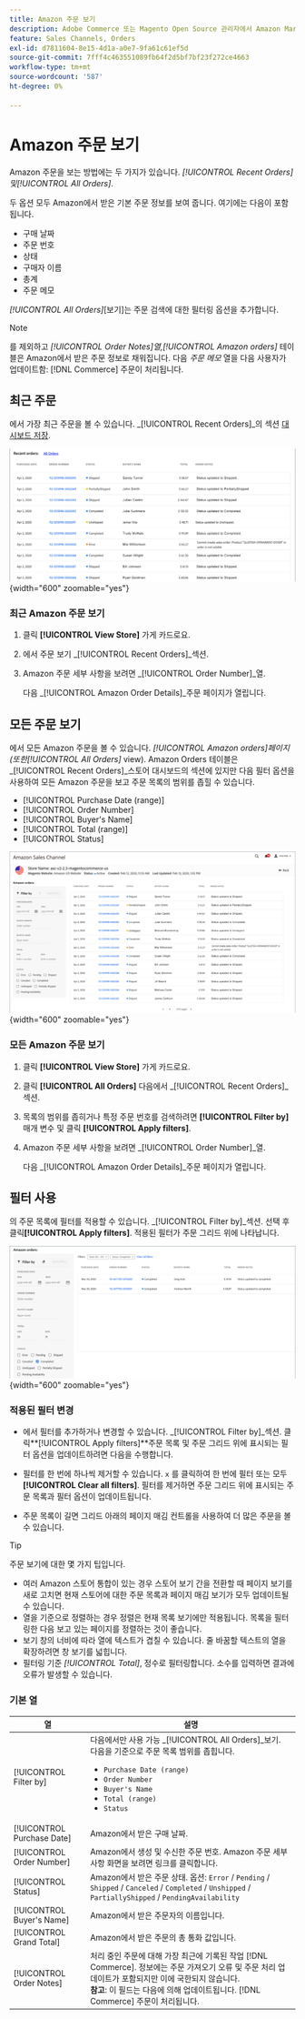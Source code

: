 ```yaml
---
title: Amazon 주문 보기
description: Adobe Commerce 또는 Magento Open Source 관리자에서 Amazon Marketplace 주문을 봅니다.
feature: Sales Channels, Orders
exl-id: d7811604-8e15-4d1a-a0e7-9fa61c61ef5d
source-git-commit: 7fff4c463551089fb64f2d5bf7bf23f272ce4663
workflow-type: tm+mt
source-wordcount: '587'
ht-degree: 0%

---
```


# Amazon 주문 보기

Amazon 주문을 보는 방법에는 두 가지가 있습니다. _[!UICONTROL Recent Orders]_및_[!UICONTROL All Orders]_.

두 옵션 모두 Amazon에서 받은 기본 주문 정보를 보여 줍니다. 여기에는 다음이 포함됩니다.

- 구매 날짜
- 주문 번호
- 상태
- 구매자 이름
- 총계
- 주문 메모

_[!UICONTROL All Orders]_[보기]는 주문 검색에 대한 필터링 옵션을 추가합니다.

>[!NOTE]
>
>를 제외하고 _[!UICONTROL Order Notes]_열,_[!UICONTROL Amazon orders]_ 테이블은 Amazon에서 받은 주문 정보로 채워집니다. 다음 _주문 메모_ 열을 다음 사용자가 업데이트함: [!DNL Commerce] 주문이 처리됩니다.

## 최근 주문

에서 가장 최근 주문을 볼 수 있습니다. _[!UICONTROL Recent Orders]_의 섹션 [대시보드 저장](./amazon-store-dashboard.md).

![최근 주문](assets/amazon-recent-orders-imported.png){width="600" zoomable="yes"}

### 최근 Amazon 주문 보기

1. 클릭 **[!UICONTROL View Store]** 가게 카드로요.

1. 에서 주문 보기 _[!UICONTROL Recent Orders]_섹션.

1. Amazon 주문 세부 사항을 보려면 _[!UICONTROL Order Number]_열.

   다음 _[!UICONTROL Amazon Order Details]_주문 페이지가 열립니다.

## 모든 주문 보기

에서 모든 Amazon 주문을 볼 수 있습니다. _[!UICONTROL Amazon orders]_페이지(또한_[!UICONTROL All Orders]_ view). Amazon Orders 테이블은 _[!UICONTROL Recent Orders]_스토어 대시보드의 섹션에 있지만 다음 필터 옵션을 사용하여 모든 Amazon 주문을 보고 주문 목록의 범위를 좁힐 수 있습니다.

- [!UICONTROL Purchase Date (range)]
- [!UICONTROL Order Number]
- [!UICONTROL Buyer's Name]
- [!UICONTROL Total (range)]
- [!UICONTROL Status]

![Amazon 주문](assets/amazon-orders-list-all.png){width="600" zoomable="yes"}

### 모든 Amazon 주문 보기

1. 클릭 **[!UICONTROL View Store]** 가게 카드로요.

1. 클릭 **[!UICONTROL All Orders]** 다음에서 _[!UICONTROL Recent Orders]_섹션.

1. 목록의 범위를 좁히거나 특정 주문 번호를 검색하려면 **[!UICONTROL Filter by]** 매개 변수 및 클릭 **[!UICONTROL Apply filters]**.

1. Amazon 주문 세부 사항을 보려면 _[!UICONTROL Order Number]_열.

   다음 _[!UICONTROL Amazon Order Details]_주문 페이지가 열립니다.

## 필터 사용

의 주문 목록에 필터를 적용할 수 있습니다. _[!UICONTROL Filter by]_섹션. 선택 후 클릭&#x200B;**[!UICONTROL Apply filters]**. 적용된 필터가 주문 그리드 위에 나타납니다.

![Amazon 주문 보기 필터](assets/amazon-orders-filter-view.png){width="600" zoomable="yes"}

### 적용된 필터 변경

- 에서 필터를 추가하거나 변경할 수 있습니다. _[!UICONTROL Filter by]_섹션. 클릭&#x200B;**[!UICONTROL Apply filters]**주문 목록 및 주문 그리드 위에 표시되는 필터 옵션을 업데이트하려면 다음을 수행합니다.

- 필터를 한 번에 하나씩 제거할 수 있습니다. `x` 를 클릭하여 한 번에 필터 또는 모두 **[!UICONTROL Clear all filters]**. 필터를 제거하면 주문 그리드 위에 표시되는 주문 목록과 필터 옵션이 업데이트됩니다.

- 주문 목록이 길면 그리드 아래의 페이지 매김 컨트롤을 사용하여 더 많은 주문을 볼 수 있습니다.

>[!TIP]
>
>주문 보기에 대한 몇 가지 팁입니다.
>
>- 여러 Amazon 스토어 통합이 있는 경우 스토어 보기 간을 전환할 때 페이지 보기를 새로 고치면 현재 스토어에 대한 주문 목록과 페이지 매김 보기가 모두 업데이트될 수 있습니다.
>- 열을 기준으로 정렬하는 경우 정렬은 현재 목록 보기에만 적용됩니다. 목록을 필터링한 다음 보고 있는 페이지를 정렬하는 것이 좋습니다.
>- 보기 창의 너비에 따라 열에 텍스트가 겹칠 수 있습니다. 줄 바꿈할 텍스트의 열을 확장하려면 창 보기를 넓힙니다.
>- 필터링 기준 _[!UICONTROL Total]_, 정수로 필터링합니다. 소수를 입력하면 결과에 오류가 발생할 수 있습니다.

### 기본 열

| 열 | 설명 |
|----------------------------|------------------------------------------------------------------------------------------------------------------------------------------------------------------------------------------------------------------------------------------------------------|
| [!UICONTROL Filter by] | 다음에서만 사용 가능 _[!UICONTROL All Orders]_보기.<br>다음을 기준으로 주문 목록 범위를 좁힙니다.<ul><li>`Purchase Date (range)`</li><li>`Order Number`</li><li>`Buyer's Name`</li><li>`Total (range)`</li><li>`Status`</li></ul> |
| [!UICONTROL Purchase Date] | Amazon에서 받은 구매 날짜. |
| [!UICONTROL Order Number] | Amazon에서 생성 및 수신한 주문 번호. Amazon 주문 세부 사항 화면을 보려면 링크를 클릭합니다. |
| [!UICONTROL Status] | Amazon에서 받은 주문 상태. 옵션: `Error` / `Pending` / `Shipped` / `Canceled` / `Completed` / `Unshipped` / `PartiallyShipped` / `PendingAvailability` |
| [!UICONTROL Buyer's Name] | Amazon에서 받은 주문자의 이름입니다. |
| [!UICONTROL Grand Total] | Amazon에서 받은 주문의 총 통화 값입니다. |
| [!UICONTROL Order Notes] | 처리 중인 주문에 대해 가장 최근에 기록된 작업 [!DNL Commerce]. 정보에는 주문 가져오기 오류 및 주문 처리 업데이트가 포함되지만 이에 국한되지 않습니다.<br>**참고**: 이 필드는 다음에 의해 업데이트됩니다. [!DNL Commerce] 주문이 처리됩니다. |
